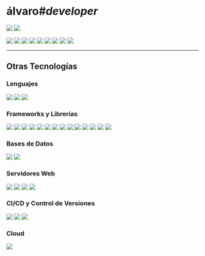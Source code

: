 <h1 align="left">
  álvaro<span style="font-style: italic;">#developer</span>
</h1>

<p align="start">
  <a href="https://linkedin.com/in/sanmartinalvaro">
    <img src="https://img.shields.io/badge/LinkedIn-555555?style=flat-square&logo=linkedin" /></a>
  <a href="mailto:alvaro.sanmartinh@gmail.com">
    <img src="https://img.shields.io/badge/Email-555555?style=flat-square&logo=gmail&logoColor=white" />
  </a>
</p>
<p align="start">
  <!-- Ejemplo de tecnologías más relevantes (destacadas con un color distinto) -->
  <img src="https://img.shields.io/badge/Java-4285F4?style=flat-square&logo=java&logoColor=white" />
  <img src="https://img.shields.io/badge/Spring_Boot-4285F4?style=flat-square&logo=springboot&logoColor=white" />
  <img src="https://img.shields.io/badge/Angular-4285F4?style=flat-square&logo=angular&logoColor=white" />
  <img src="https://img.shields.io/badge/NodeJS-4285F4?style=flat-square&logo=node.js&logoColor=white" />
  <img src="https://img.shields.io/badge/Docker-4285F4?style=flat-square&logo=docker&logoColor=white" />
  <img src="https://img.shields.io/badge/AWS-4285F4?style=flat-square&logo=amazon-aws&logoColor=white" />
  <img src="https://img.shields.io/badge/Jenkins-4285F4?style=flat-square&logo=jenkins&logoColor=white" />
  <img src="https://img.shields.io/badge/MySQL-4285F4?style=flat-square&logo=mysql&logoColor=white" />
  <img src="https://img.shields.io/badge/PostgreSQL-4285F4?style=flat-square&logo=postgresql&logoColor=white" />
</p>

---
## Otras Tecnologías
<!-- Se mantiene el color gris #555555 para el resto -->
### Lenguajes
<p align="start">
  <img src="https://img.shields.io/badge/ActionScript_3-555555?style=flat-square&logo=adobeflash&logoColor=white" />
  <img src="https://img.shields.io/badge/PHP-555555?style=flat-square&logo=php&logoColor=white" />
  <img src="https://img.shields.io/badge/C%23-555555?style=flat-square&logo=csharp&logoColor=white" />
</p>

### Frameworks y Librerías
<p align="start">
  <img src="https://img.shields.io/badge/Java_EE-555555?style=flat-square&logo=java&logoColor=white" />
  <img src="https://img.shields.io/badge/Hibernate-555555?style=flat-square&logo=hibernate&logoColor=white" />
  <img src="https://img.shields.io/badge/JPA-555555?style=flat-square" />
  <img src="https://img.shields.io/badge/JSF-555555?style=flat-square" />
  <img src="https://img.shields.io/badge/PrimeFaces-555555?style=flat-square" />
  <img src="https://img.shields.io/badge/JSP-555555?style=flat-square" />
  <img src="https://img.shields.io/badge/JSTL-555555?style=flat-square" />
  <img src="https://img.shields.io/badge/EJB-555555?style=flat-square" />
  <img src="https://img.shields.io/badge/Jasper_Reports-555555?style=flat-square" />
  <img src="https://img.shields.io/badge/JAX--WS-555555?style=flat-square" />
  <img src="https://img.shields.io/badge/Maven-555555?style=flat-square&logo=apachemaven&logoColor=white" />
  <img src="https://img.shields.io/badge/ElectronJS-555555?style=flat-square&logo=electron&logoColor=white" />
  <img src="https://img.shields.io/badge/jQuery-555555?style=flat-square&logo=jquery&logoColor=white" />
  <img src="https://img.shields.io/badge/Flex-555555?style=flat-square" />
</p>

### Bases de Datos
<p align="start">
  <img src="https://img.shields.io/badge/Oracle_11g-555555?style=flat-square&logo=oracle&logoColor=white" />
  <img src="https://img.shields.io/badge/ElasticSearch-555555?style=flat-square&logo=elastic&logoColor=white" />
</p>

### Servidores Web
<p align="start">
  <img src="https://img.shields.io/badge/Glassfish-555555?style=flat-square" />
  <img src="https://img.shields.io/badge/Tomcat-555555?style=flat-square" />
  <img src="https://img.shields.io/badge/JBoss%2FWildFly-555555?style=flat-square" />
  <img src="https://img.shields.io/badge/Weblogic-555555?style=flat-square" />
</p>

### CI/CD y Control de Versiones
<p align="start">
  <img src="https://img.shields.io/badge/Git-555555?style=flat-square&logo=git&logoColor=white" />
  <img src="https://img.shields.io/badge/Bitbucket-555555?style=flat-square&logo=bitbucket&logoColor=white" />
  <img src="https://img.shields.io/badge/Bamboo-555555?style=flat-square&logo=atlassian&logoColor=white" />
</p>

### Cloud
<p align="start">
  <img src="https://img.shields.io/badge/DigitalOcean-555555?style=flat-square&logo=digitalocean&logoColor=white" />
</p>
